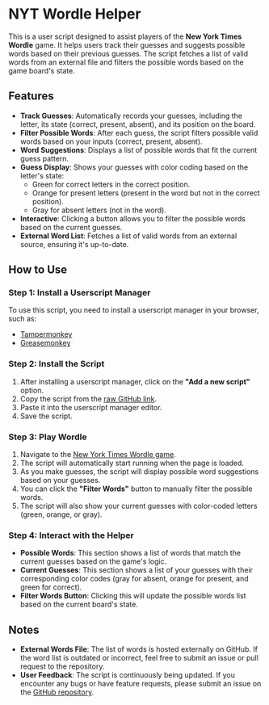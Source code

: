 # NYT Wordle Helper

This is a user script designed to assist players of the **New York Times Wordle** game. It helps users track their guesses and suggests possible words based on their previous guesses. The script fetches a list of valid words from an external file and filters the possible words based on the game board's state.

## Features

- **Track Guesses**: Automatically records your guesses, including the letter, its state (correct, present, absent), and its position on the board.
- **Filter Possible Words**: After each guess, the script filters possible valid words based on your inputs (correct, present, absent).
- **Word Suggestions**: Displays a list of possible words that fit the current guess pattern.
- **Guess Display**: Shows your guesses with color coding based on the letter's state:
  - Green for correct letters in the correct position.
  - Orange for present letters (present in the word but not in the correct position).
  - Gray for absent letters (not in the word).
- **Interactive**: Clicking a button allows you to filter the possible words based on the current guesses.
- **External Word List**: Fetches a list of valid words from an external source, ensuring it's up-to-date.

## How to Use

### Step 1: Install a Userscript Manager

To use this script, you need to install a userscript manager in your browser, such as:
- [Tampermonkey](https://www.tampermonkey.net/)
- [Greasemonkey](https://www.greasespot.net/)

### Step 2: Install the Script

1. After installing a userscript manager, click on the **"Add a new script"** option.
2. Copy the script from the [raw GitHub link](https://raw.githubusercontent.com/ls8215/nyt_wordle/main/wordle.js).
3. Paste it into the userscript manager editor.
4. Save the script.

### Step 3: Play Wordle

1. Navigate to the [New York Times Wordle game](https://www.nytimes.com/games/wordle/index.html).
2. The script will automatically start running when the page is loaded.
3. As you make guesses, the script will display possible word suggestions based on your guesses.
4. You can click the **"Filter Words"** button to manually filter the possible words.
5. The script will also show your current guesses with color-coded letters (green, orange, or gray).

### Step 4: Interact with the Helper

- **Possible Words**: This section shows a list of words that match the current guesses based on the game's logic.
- **Current Guesses**: This section shows a list of your guesses with their corresponding color codes (gray for absent, orange for present, and green for correct).
- **Filter Words Button**: Clicking this will update the possible words list based on the current board's state.

## Notes

- **External Words File**: The list of words is hosted externally on GitHub. If the word list is outdated or incorrect, feel free to submit an issue or pull request to the repository.
- **User Feedback**: The script is continuously being updated. If you encounter any bugs or have feature requests, please submit an issue on the [GitHub repository](https://github.com/ls8215/nyt_wordle).
